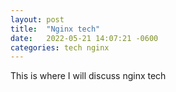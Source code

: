 ```yaml
---
layout: post
title:  "Nginx tech"
date:   2022-05-21 14:07:21 -0600
categories: tech nginx
---
```

This is where I will discuss nginx tech
